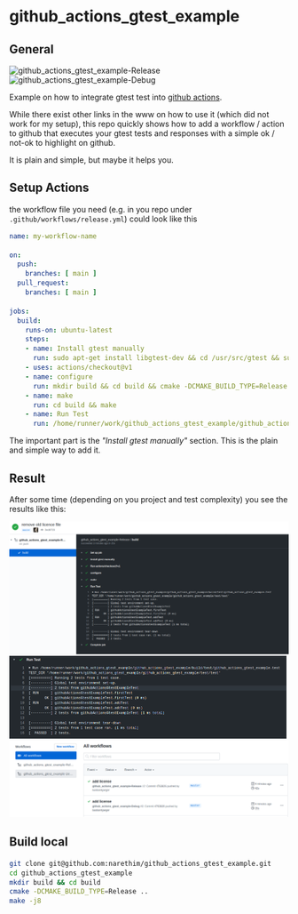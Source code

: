 # github_actions_gtest_example

## General

![github_actions_gtest_example-Release](https://github.com/narethim/github_actions_gtest_example/workflows/github_actions_gtest_example-Release/badge.svg?branch=master)
![github_actions_gtest_example-Debug](https://github.com/narethim/github_actions_gtest_example/workflows/github_actions_gtest_example-Debug/badge.svg?branch=master)

Example on how to integrate gtest test into [github actions](https://github.com/features/actions).

While there exist other links in the www on how to use it (which did not work for my setup), this repo quickly shows how to add a workflow / action to github that executes your gtest tests and responses with a simple ok / not-ok to highlight on github.

It is plain and simple, but maybe it helps you. 

## Setup Actions

the workflow file you need (e.g. in you repo under `.github/workflows/release.yml`) could look like this

```yaml
name: my-workflow-name

on:
  push:
    branches: [ main ]
  pull_request:
    branches: [ main ]

jobs:
  build:
    runs-on: ubuntu-latest
    steps:
    - name: Install gtest manually
      run: sudo apt-get install libgtest-dev && cd /usr/src/gtest && sudo cmake CMakeLists.txt && sudo make && sudo cp *.a /usr/lib && sudo ln -s /usr/lib/libgtest.a /usr/local/lib/libgtest.a && sudo ln -s /usr/lib/libgtest_main.a /usr/local/lib/libgtest_main.a
    - uses: actions/checkout@v1
    - name: configure
      run: mkdir build && cd build && cmake -DCMAKE_BUILD_TYPE=Release -DCMAKE_CXX_FLAGS="-Werror" ..
    - name: make
      run: cd build && make
    - name: Run Test
      run: /home/runner/work/github_actions_gtest_example/github_actions_gtest_example/build/test/github_actions_gtest_example.test
```

The important part is the *"Install gtest manually"* section. This is the plain and simple way to add it.

## Result

After some time (depending on you project and test complexity) you see the results like this:

<img src="doc/actions_build_example_01.png" alt="actions_build_example_01" style="zoom:50%;" />

<img src="doc/actions_build_example_02_detail.png" alt="actions_build_example_02_detail" style="zoom:50%;" />

<img src="doc/actions_build_example_03_overview.png" alt="actions_build_example_03_overview" style="zoom:50%;" />

## Build local

```bash
git clone git@github.com:narethim/github_actions_gtest_example.git
cd github_actions_gtest_example
mkdir build && cd build
cmake -DCMAKE_BUILD_TYPE=Release ..
make -j8
```
